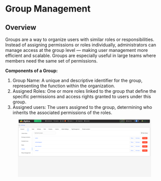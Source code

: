 # Group Management

## Overview

Groups are a way to organize users with similar roles or responsibilities. Instead of assigning permissions or roles individually, administrators can manage access at the group level — making user management more efficient and scalable. Groups are especially useful in large teams where members need the same set of permissions.

**Components of a Group:**

1. Group Name: A unique and descriptive identifier for the group, representing the function within the organization.
2. Assigned Roles: One or more roles linked to the group that define the specific permissions and access rights granted to users under this group.
3. Assigned users: The users assigned to the group, determining who inherits the associated permissions of the roles.

<figure><img src="../../../.gitbook/assets/image (578).png" alt=""><figcaption></figcaption></figure>
